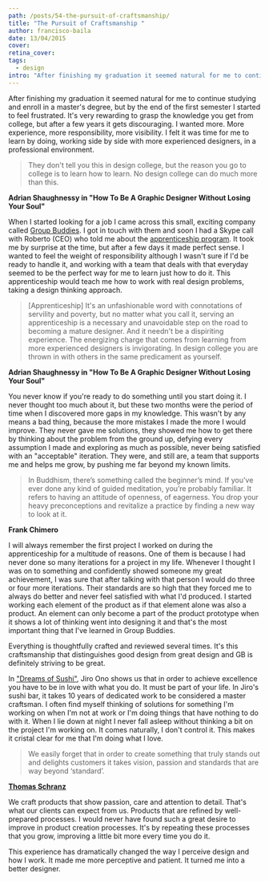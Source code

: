 ```yaml
---
path: /posts/54-the-pursuit-of-craftsmanship/
title: "The Pursuit of Craftsmanship "
author: francisco-baila
date: 13/04/2015
cover: 
retina_cover: 
tags:
  - design
intro: "After finishing my graduation it seemed natural for me to continue studying and enroll in a master's degree, but by the end of the first semester I started to feel frustrated. It's very rewarding to grasp the knowledge you get from college, but after a few years it gets discouraging. I wanted more. More experience, more responsibility, more visibility. I felt it was time for me to learn by doing, working side by side with more experienced designers, in a professional environment."
---
```


After finishing my graduation it seemed natural for me to continue studying and enroll in a master's degree, but by the end of the first semester I started to feel frustrated. It's very rewarding to grasp the knowledge you get from college, but after a few years it gets discouraging. I wanted more. More experience, more responsibility, more visibility. I felt it was time for me to learn by doing, working side by side with more experienced designers, in a professional environment.


> They don't tell you this in design college, but the reason you go to college is to learn how to learn. No design college can do much more than this.

**Adrian Shaughnessy in "How To Be A Graphic Designer Without Losing Your Soul"**


When I started looking for a job I came across this small, exciting company called [Group Buddies](http://groupbuddies.com). I got in touch with them and soon I had a Skype call with Roberto (CEO) who told me about the [apprenticeship program](http://apprenticeship.groupbuddies.com/#/). It took me by surprise at the time, but after a few days it made perfect sense. I wanted to feel the weight of responsibility although I wasn't sure if I'd be ready to handle it, and working with a team that deals with that everyday seemed to be the perfect way for me to learn just how to do it. This apprenticeship would teach me how to work with real design problems, taking a design thinking approach.


> [Apprenticeship] It's an unfashionable word with connotations of servility and poverty, but no matter what you call it, serving an apprenticeship is a necessary and unavoidable step on the road to becoming a mature designer. And it needn't be a dispiriting experience. The energizing charge that comes from learning from more experienced designers is invigorating. In design college you are thrown in with others in the same predicament as yourself.

**Adrian Shaughnessy in "How To Be A Graphic Designer Without Losing Your Soul"**


You never know if you're ready to do something until you start doing it. I never thought too much about it, but these two months were the period of time when I discovered more gaps in my knowledge. This wasn't by any means a bad thing, because the more mistakes I made the more I would improve. They never gave me solutions, they showed me how to get there by thinking about the problem from the ground up, defying every assumption I made and exploring as much as possible, never being satisfied with an "acceptable" iteration. They were, and still are, a team that supports me and helps me grow, by pushing me far beyond my known limits.


> In Buddhism, there’s something called the beginner’s mind. If you’ve ever done any kind of guided meditation, you’re probably familiar. It refers to having an attitude of openness, of eagerness. You drop your heavy preconceptions and revitalize a practice by finding a new way to look at it.

**Frank Chimero**


I will always remember the first project I worked on during the apprenticeship for a multitude of reasons. One of them is because I had never done so many iterations for a project in my life. Whenever I thought I was on to something and confidently showed someone my great achievement, I was sure that after talking with that person I would do three or four more iterations. Their standards are so high that they forced me to always do better and never feel satisfied with what I'd produced. I started working each element of the product as if that element alone was also a product. An element can only become a part of the product prototype when it shows a lot of thinking went into designing it and that's the most important thing that I've learned in Group Buddies.  

Everything is thoughtfully crafted and reviewed several times. It's this craftsmanship that distinguishes good design from great design and GB is definitely striving to be great.


In ["Dreams of Sushi"](http://www.imdb.com/title/tt1772925/), Jiro Ono shows us that in order to achieve excellence you have to be in love with what you do. It must be part of your life. In Jiro's sushi bar, it takes 10 years of dedicated work to be considered a master craftsman. I often find myself thinking of solutions for something I'm working on when I'm not at work or I'm doing things that have nothing to do with it. When I lie down at night I never fall asleep without thinking a bit on the project I'm working on. It comes naturally, I don't control it. This makes it cristal clear for me that I'm doing what I love.
 

> We easily forget that in order to create something that truly stands out and delights customers it takes vision, passion and standards that are way beyond ‘standard’.

**[Thomas Schranz](https://medium.com/what-product-managers-can-learn-from/what-product-managers-can-learn-from-jiro-ono-cbf273488f2)**


We craft products that show passion, care and attention to detail. That's what our clients can expect from us. Products that are refined by well-prepared processes. I would never have found such a great desire to improve in product creation processes. It's by repeating these processes that you grow, improving a little bit more every time you do it.

This experience has dramatically changed the way I perceive design and how I work. It made me more perceptive and patient. It turned me into a better designer.
